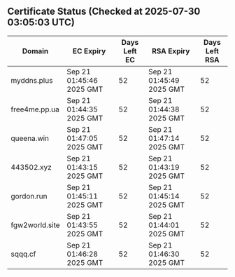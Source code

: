 ## Certificate Status (Checked at 2025-07-30 03:05:03 UTC)
| Domain | EC Expiry | Days Left EC | RSA Expiry | Days Left RSA |
|--------|-----------|-------------|------------|--------------|
| myddns.plus | Sep 21 01:45:46 2025 GMT | 52 | Sep 21 01:45:49 2025 GMT | 52 |
| free4me.pp.ua | Sep 21 01:44:35 2025 GMT | 52 | Sep 21 01:44:38 2025 GMT | 52 |
| queena.win | Sep 21 01:47:05 2025 GMT | 52 | Sep 21 01:47:14 2025 GMT | 52 |
| 443502.xyz | Sep 21 01:43:15 2025 GMT | 52 | Sep 21 01:43:19 2025 GMT | 52 |
| gordon.run | Sep 21 01:45:11 2025 GMT | 52 | Sep 21 01:45:14 2025 GMT | 52 |
| fgw2world.site | Sep 21 01:43:55 2025 GMT | 52 | Sep 21 01:44:01 2025 GMT | 52 |
| sqqq.cf | Sep 21 01:46:28 2025 GMT | 52 | Sep 21 01:46:30 2025 GMT | 52 |
